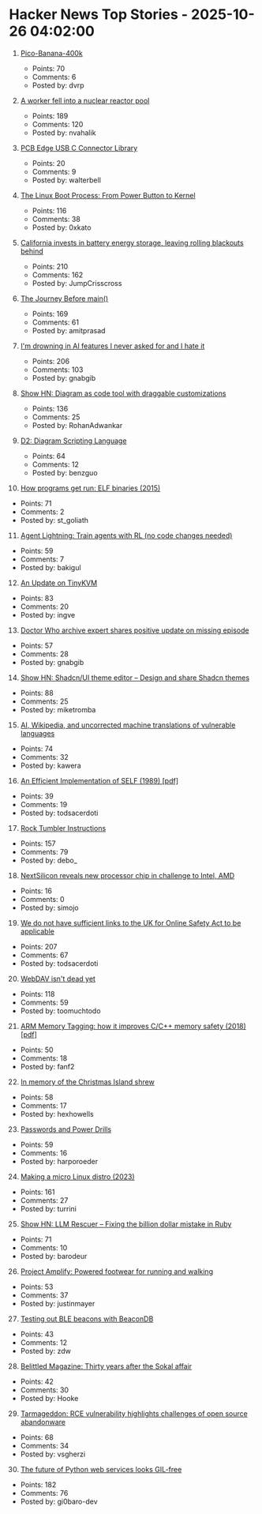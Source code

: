 # Hacker News Top Stories - 2025-10-26 04:02:00

1. [Pico-Banana-400k](https://github.com/apple/pico-banana-400k)
   - Points: 70
   - Comments: 6
   - Posted by: dvrp

2. [A worker fell into a nuclear reactor pool](https://www.nrc.gov/reading-rm/doc-collections/event-status/event/2025/20251022en?brid=vscAjql9kZL1FfGE7TYHVw#en57996:~:text=TRANSPORT%20OF%20CONTAMINATED%20PERSON%20OFFSITE)
   - Points: 189
   - Comments: 120
   - Posted by: nvahalik

3. [PCB Edge USB C Connector Library](https://github.com/AnasMalas/pcb-edge-usb-c)
   - Points: 20
   - Comments: 9
   - Posted by: walterbell

4. [The Linux Boot Process: From Power Button to Kernel](https://www.0xkato.xyz/linux-boot/)
   - Points: 116
   - Comments: 38
   - Posted by: 0xkato

5. [California invests in battery energy storage, leaving rolling blackouts behind](https://www.latimes.com/environment/story/2025-10-17/california-made-it-through-another-summer-without-a-flex-alert)
   - Points: 210
   - Comments: 162
   - Posted by: JumpCrisscross

6. [The Journey Before main()](https://amit.prasad.me/blog/before-main)
   - Points: 169
   - Comments: 61
   - Posted by: amitprasad

7. [I'm drowning in AI features I never asked for and I hate it](https://www.makeuseof.com/ai-features-being-rammed-down-our-throats/)
   - Points: 206
   - Comments: 103
   - Posted by: gnabgib

8. [Show HN: Diagram as code tool with draggable customizations](https://github.com/RohanAdwankar/oxdraw)
   - Points: 136
   - Comments: 25
   - Posted by: RohanAdwankar

9. [D2: Diagram Scripting Language](https://d2lang.com/tour/intro/)
   - Points: 64
   - Comments: 12
   - Posted by: benzguo

10. [How programs get run: ELF binaries (2015)](https://lwn.net/Articles/631631/)
   - Points: 71
   - Comments: 2
   - Posted by: st_goliath

11. [Agent Lightning: Train agents with RL (no code changes needed)](https://github.com/microsoft/agent-lightning)
   - Points: 59
   - Comments: 7
   - Posted by: bakigul

12. [An Update on TinyKVM](https://fwsgonzo.medium.com/an-update-on-tinykvm-7a38518e57e9)
   - Points: 83
   - Comments: 20
   - Posted by: ingve

13. [Doctor Who archive expert shares positive update on missing episode](https://www.radiotimes.com/tv/sci-fi/doctor-who-missing-episodes-update-teases-announcement-newsupdate/)
   - Points: 57
   - Comments: 28
   - Posted by: gnabgib

14. [Show HN: Shadcn/UI theme editor – Design and share Shadcn themes](https://shadcnthemer.com)
   - Points: 88
   - Comments: 25
   - Posted by: miketromba

15. [AI, Wikipedia, and uncorrected machine translations of vulnerable languages](https://www.technologyreview.com/2025/09/25/1124005/ai-wikipedia-vulnerable-languages-doom-spiral/)
   - Points: 74
   - Comments: 32
   - Posted by: kawera

16. [An Efficient Implementation of SELF (1989) [pdf]](https://courses.cs.washington.edu/courses/cse501/15sp/papers/chambers.pdf)
   - Points: 39
   - Comments: 19
   - Posted by: todsacerdoti

17. [Rock Tumbler Instructions](https://rocktumbler.com/tips/rock-tumbler-instructions/)
   - Points: 157
   - Comments: 79
   - Posted by: debo_

18. [NextSilicon reveals new processor chip in challenge to Intel, AMD](https://www.reuters.com/business/nextsilicon-reveals-new-processor-chip-challenge-intel-amd-2025-10-22/)
   - Points: 16
   - Comments: 0
   - Posted by: simojo

19. [We do not have sufficient links to the UK for Online Safety Act to be applicable](https://libera.chat/news/advised)
   - Points: 207
   - Comments: 67
   - Posted by: todsacerdoti

20. [WebDAV isn't dead yet](https://blog.feld.me/posts/2025/09/webdav-isnt-dead-yet/)
   - Points: 118
   - Comments: 59
   - Posted by: toomuchtodo

21. [ARM Memory Tagging: how it improves C/C++ memory safety (2018) [pdf]](https://llvm.org/devmtg/2018-10/slides/Serebryany-Stepanov-Tsyrklevich-Memory-Tagging-Slides-LLVM-2018.pdf)
   - Points: 50
   - Comments: 18
   - Posted by: fanf2

22. [In memory of the Christmas Island shrew](https://news.mongabay.com/2025/10/in-memory-of-the-christmas-island-shrew/)
   - Points: 58
   - Comments: 17
   - Posted by: hexhowells

23. [Passwords and Power Drills](https://google.github.io/building-secure-and-reliable-systems/raw/ch01.html#on_passwords_and_power_drills)
   - Points: 59
   - Comments: 16
   - Posted by: harporoeder

24. [Making a micro Linux distro (2023)](https://popovicu.com/posts/making-a-micro-linux-distro/)
   - Points: 161
   - Comments: 27
   - Posted by: turrini

25. [Show HN: LLM Rescuer – Fixing the billion dollar mistake in Ruby](https://github.com/barodeur/llm_rescuer)
   - Points: 71
   - Comments: 10
   - Posted by: barodeur

26. [Project Amplify: Powered footwear for running and walking](https://about.nike.com/en/newsroom/releases/nike-project-amplify-official-images)
   - Points: 53
   - Comments: 37
   - Posted by: justinmayer

27. [Testing out BLE beacons with BeaconDB](https://blog.matthewbrunelle.com/testing-out-ble-beacons-with-beacondb/)
   - Points: 43
   - Comments: 12
   - Posted by: zdw

28. [Belittled Magazine: Thirty years after the Sokal affair](https://thebaffler.com/salvos/belittled-magazine-robbins)
   - Points: 42
   - Comments: 30
   - Posted by: Hooke

29. [Tarmageddon: RCE vulnerability highlights challenges of open source abandonware](https://edera.dev/stories/tarmageddon)
   - Points: 68
   - Comments: 34
   - Posted by: vsgherzi

30. [The future of Python web services looks GIL-free](https://blog.baro.dev/p/the-future-of-python-web-services-looks-gil-free)
   - Points: 182
   - Comments: 76
   - Posted by: gi0baro-dev

